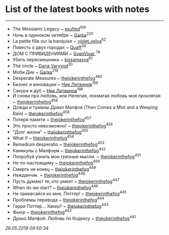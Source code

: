 # List of the latest books with notes
---

* The Messianic Legacy ~ [exulted](users/100/100599204551896265722-google)<sup>106</sup>
* Ночь в одиноком октябре ~ [Garka](users/115/115753719718250012620-google)<sup>220</sup>
* La petite fille sur la banquise ~ [violet_velva](users/116/116961712580551399099-google)<sup>62</sup>
* Повесть о двух городах ~ [Quaff](users/122/12267158-vkontakte)<sup>36</sup>
* ДОМ С ПРИВИДЕНИЯМИ ~ [GvenVivar ](users/158/158266434925901-facebook)<sup>78</sup>
* Убить пересмешника ~ [kissamasya](users/684/68439978-vkontakte)<sup>61</sup>
* The circle ~ [Daria Varyvod](users/829/829893410524253-facebook)<sup>30</sup>
* Моби Дик ~ [Garka](users/115/115753719718250012620-google)<sup>219</sup>
* Desperate Measures ~ [thejokerinthefog](users/317/317244423-vkontakte)<sup>460</sup>
* Бизнес и инновации ~ [Ник Литвинов](users/241/241974816-vkontakte)<sup>199</sup>
* Сакура и дуб ~ [Ник Литвинов](users/241/241974816-vkontakte)<sup>198</sup>
* И снова про любовь, или Нелепая, лохматая любовь моя проклятая ~ [thejokerinthefog](users/317/317244423-vkontakte)<sup>459</sup>
* Дожди и туманы Драко Малфоя (Then Comes a Mist and a Weeping Rain) ~ [thejokerinthefog](users/317/317244423-vkontakte)<sup>458</sup>
* Потеря памяти ~ [thejokerinthefog](users/317/317244423-vkontakte)<sup>457</sup>
* Это просто невозможно! ~ [thejokerinthefog](users/317/317244423-vkontakte)<sup>456</sup>
* "Долг жизни" ~ [thejokerinthefog](users/317/317244423-vkontakte)<sup>455</sup>
* What If ~ [thejokerinthefog](users/317/317244423-vkontakte)<sup>454</sup>
* Remedium desperatio ~ [thejokerinthefog](users/317/317244423-vkontakte)<sup>453</sup>
* Каникулы с Малфоем ~ [thejokerinthefog](users/317/317244423-vkontakte)<sup>452</sup>
* Попробуй узнать мои грязные мысли. ~ [thejokerinthefog](users/317/317244423-vkontakte)<sup>451</sup>
* Не по-настоящему ~ [thejokerinthefog](users/317/317244423-vkontakte)<sup>450</sup>
* Смерть не конец ~ [thejokerinthefog](users/317/317244423-vkontakte)<sup>449</sup>
* Нежданчик. ~ [thejokerinthefog](users/317/317244423-vkontakte)<sup>448</sup>
* Пусть думают те, кто умеет ~ [thejokerinthefog](users/317/317244423-vkontakte)<sup>447</sup>
* When do we start? ~ [thejokerinthefog](users/317/317244423-vkontakte)<sup>446</sup>
* Не прикасайся ко мне, Поттер! ~ [thejokerinthefog](users/317/317244423-vkontakte)<sup>445</sup>
* Проблемы перевода ~ [thejokerinthefog](users/317/317244423-vkontakte)<sup>444</sup>
* Гарри Поттер... Хакер? ~ [thejokerinthefog](users/317/317244423-vkontakte)<sup>443</sup>
* Фьюр ~ [thejokerinthefog](users/317/317244423-vkontakte)<sup>442</sup>
* Драко Малфой: Любовь по Кодексу ~ [thejokerinthefog](users/317/317244423-vkontakte)<sup>441</sup>


_26.05.2019 09:50:34_
